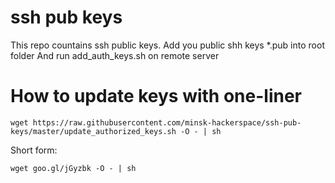ssh pub keys
============

This repo countains ssh public keys.
Add you public shh keys *.pub into root folder 
And run add_auth_keys.sh on remote server


How to update keys with one-liner
=================================

```
wget https://raw.githubusercontent.com/minsk-hackerspace/ssh-pub-keys/master/update_authorized_keys.sh -O - | sh
```
Short form:
```
wget goo.gl/jGyzbk -O - | sh
```
